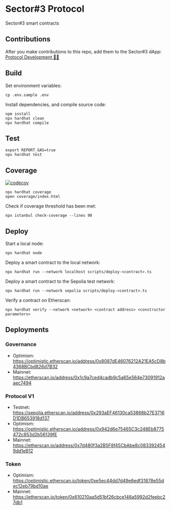 # Sector#3 Protocol

Sector#3 smart contracts

## Contributions

After you make contributions to this repo, add them to the Sector#3 dApp: [Protocol Development 👷‍♀️](https://optimism.sector3.xyz/v1/priorities/0x3F1C5890e97636E7d8e1f70b35D56fB2832Eab3c)

## Build

Set environment variables:

```shell
cp .env.sample .env
```

Install dependencies, and compile source code:

```shell
npm install
npx hardhat clean
npx hardhat compile
```

## Test

```shell
export REPORT_GAS=true
npx hardhat test
```

## Coverage

[![codecov](https://codecov.io/gh/sector-3/protocol/branch/main/graph/badge.svg)](https://codecov.io/gh/sector-3/protocol)

```shell
npx hardhat coverage
open coverage/index.html
```

Check if coverage threshold has been met:

```
npx istanbul check-coverage --lines 90
```

## Deploy

Start a local node:

```shell
npx hardhat node
```

Deploy a smart contract to the local network:

```shell
npx hardhat run --network localhost scripts/deploy-<contract>.ts
```

Deploy a smart contract to the Sepolia test network:

```shell
npx hardhat run --network sepolia scripts/deploy-<contract>.ts
```

Verify a contract on Etherscan:

```shell
npx hardhat verify --network <network> <contract address> <constructor parameters>
```

## Deployments

### Governance

- Optimism: https://optimistic.etherscan.io/address/0x8087dE46076212A21EA5cD8b4368BCbd826d7B32
- Mainnet: https://etherscan.io/address/0x1c9a7ced4cadb9c5a65e564e73091912aaec7494

### Protocol V1

- Testnet: https://sepolia.etherscan.io/address/0x293aEF46130ca53868b27E3716D1DB653918d137
- Optimism: https://optimistic.etherscan.io/address/0x942d6e75465C3c248Eb8775472c853d2b56139fE
- Mainnet: https://etherscan.io/address/0x7d480f3a2B5F8f45CbAbe8c0833924549dd1eB12

### Token

- Optimism: https://optimistic.etherscan.io/token/0xe5ec44dd7d49e6edf31878e55dec12eb79bd10ae
- Mainnet: https://etherscan.io/token/0x610210aa5d51bf26cbce146a5992d2feebc27db1
